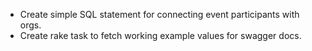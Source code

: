 * Create simple SQL statement for connecting event participants with
  orgs.
* Create rake task to fetch working example values for swagger docs.
